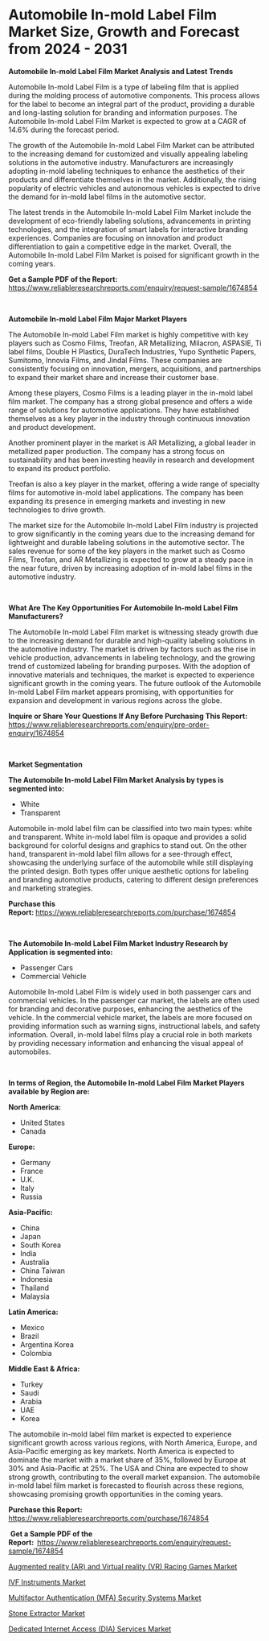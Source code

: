 <p><h1>Automobile In-mold Label Film Market Size, Growth and Forecast from 2024 - 2031</h1></p><p><strong>Automobile In-mold Label Film Market Analysis and Latest Trends</strong></p>
<p><p>Automobile In-mold Label Film is a type of labeling film that is applied during the molding process of automotive components. This process allows for the label to become an integral part of the product, providing a durable and long-lasting solution for branding and information purposes. The Automobile In-mold Label Film Market is expected to grow at a CAGR of 14.6% during the forecast period.</p><p>The growth of the Automobile In-mold Label Film Market can be attributed to the increasing demand for customized and visually appealing labeling solutions in the automotive industry. Manufacturers are increasingly adopting in-mold labeling techniques to enhance the aesthetics of their products and differentiate themselves in the market. Additionally, the rising popularity of electric vehicles and autonomous vehicles is expected to drive the demand for in-mold label films in the automotive sector.</p><p>The latest trends in the Automobile In-mold Label Film Market include the development of eco-friendly labeling solutions, advancements in printing technologies, and the integration of smart labels for interactive branding experiences. Companies are focusing on innovation and product differentiation to gain a competitive edge in the market. Overall, the Automobile In-mold Label Film Market is poised for significant growth in the coming years.</p></p>
<p><strong>Get a Sample PDF of the Report:&nbsp;</strong> <a href="https://www.reliableresearchreports.com/enquiry/request-sample/1674854">https://www.reliableresearchreports.com/enquiry/request-sample/1674854</a></p>
<p>&nbsp;</p>
<p><strong>Automobile In-mold Label Film Major Market Players</strong></p>
<p><p>The Automobile In-mold Label Film market is highly competitive with key players such as Cosmo Films, Treofan, AR Metallizing, Milacron, ASPASIE, Ti label films, Double H Plastics, DuraTech Industries, Yupo Synthetic Papers, Sumitomo, Innovia Films, and Jindal Films. These companies are consistently focusing on innovation, mergers, acquisitions, and partnerships to expand their market share and increase their customer base.</p><p>Among these players, Cosmo Films is a leading player in the in-mold label film market. The company has a strong global presence and offers a wide range of solutions for automotive applications. They have established themselves as a key player in the industry through continuous innovation and product development.</p><p>Another prominent player in the market is AR Metallizing, a global leader in metallized paper production. The company has a strong focus on sustainability and has been investing heavily in research and development to expand its product portfolio.</p><p>Treofan is also a key player in the market, offering a wide range of specialty films for automotive in-mold label applications. The company has been expanding its presence in emerging markets and investing in new technologies to drive growth.</p><p>The market size for the Automobile In-mold Label Film industry is projected to grow significantly in the coming years due to the increasing demand for lightweight and durable labeling solutions in the automotive sector. The sales revenue for some of the key players in the market such as Cosmo Films, Treofan, and AR Metallizing is expected to grow at a steady pace in the near future, driven by increasing adoption of in-mold label films in the automotive industry.</p></p>
<p>&nbsp;</p>
<p><strong>What Are The Key Opportunities For Automobile In-mold Label Film Manufacturers?</strong></p>
<p><p>The Automobile In-mold Label Film market is witnessing steady growth due to the increasing demand for durable and high-quality labeling solutions in the automotive industry. The market is driven by factors such as the rise in vehicle production, advancements in labeling technology, and the growing trend of customized labeling for branding purposes. With the adoption of innovative materials and techniques, the market is expected to experience significant growth in the coming years. The future outlook of the Automobile In-mold Label Film market appears promising, with opportunities for expansion and development in various regions across the globe.</p></p>
<p><strong>Inquire or Share Your Questions If Any Before Purchasing This Report:</strong> <a href="https://www.reliableresearchreports.com/enquiry/pre-order-enquiry/1674854">https://www.reliableresearchreports.com/enquiry/pre-order-enquiry/1674854</a></p>
<p>&nbsp;</p>
<p><strong>Market Segmentation</strong></p>
<p><strong>The Automobile In-mold Label Film Market Analysis by types is segmented into:</strong></p>
<p><ul><li>White</li><li>Transparent</li></ul></p>
<p><p>Automobile in-mold label film can be classified into two main types: white and transparent. White in-mold label film is opaque and provides a solid background for colorful designs and graphics to stand out. On the other hand, transparent in-mold label film allows for a see-through effect, showcasing the underlying surface of the automobile while still displaying the printed design. Both types offer unique aesthetic options for labeling and branding automotive products, catering to different design preferences and marketing strategies.</p></p>
<p><strong>Purchase this Report:&nbsp;</strong><a href="https://www.reliableresearchreports.com/purchase/1674854">https://www.reliableresearchreports.com/purchase/1674854</a></p>
<p>&nbsp;</p>
<p><strong>The Automobile In-mold Label Film Market Industry Research by Application is segmented into:</strong></p>
<p><ul><li>Passenger Cars</li><li>Commercial Vehicle</li></ul></p>
<p><p>Automobile In-mold Label Film is widely used in both passenger cars and commercial vehicles. In the passenger car market, the labels are often used for branding and decorative purposes, enhancing the aesthetics of the vehicle. In the commercial vehicle market, the labels are more focused on providing information such as warning signs, instructional labels, and safety information. Overall, in-mold label films play a crucial role in both markets by providing necessary information and enhancing the visual appeal of automobiles.</p></p>
<p>&nbsp;</p>
<p><strong>In terms of Region, the Automobile In-mold Label Film Market Players available by Region are:</strong></p>
<p>
    <p> <strong> North America: </strong>
        <ul>
            <li>United States</li>
            <li>Canada</li>
        </ul>
        </p> 
    <p> <strong> Europe: </strong>
        <ul>
            <li>Germany</li>
            <li>France</li>
            <li>U.K.</li>
            <li>Italy</li>
            <li>Russia</li>
        </ul>
        </p> 
    <p> <strong> Asia-Pacific: </strong>
        <ul>
            <li>China</li>
            <li>Japan</li>
            <li>South Korea</li>
            <li>India</li>
            <li>Australia</li>
            <li>China Taiwan</li>
            <li>Indonesia</li>
            <li>Thailand</li>
            <li>Malaysia</li>
        </ul>
        </p> 
    <p> <strong> Latin America: </strong>
        <ul>
            <li>Mexico</li>
            <li>Brazil</li>
            <li>Argentina Korea</li>
            <li>Colombia</li>
        </ul>
        </p> 
    <p> <strong> Middle East & Africa: </strong>
        <ul>
            <li>Turkey</li>
            <li>Saudi</li>
            <li>Arabia</li>
            <li>UAE</li>
            <li>Korea</li>
        </ul>
    </p>
    </p>
<p><p>The automobile in-mold label film market is expected to experience significant growth across various regions, with North America, Europe, and Asia-Pacific emerging as key markets. North America is expected to dominate the market with a market share of 35%, followed by Europe at 30% and Asia-Pacific at 25%. The USA and China are expected to show strong growth, contributing to the overall market expansion. The automobile in-mold label film market is forecasted to flourish across these regions, showcasing promising growth opportunities in the coming years.</p></p>
<p><strong>Purchase this Report: </strong><a href="https://www.reliableresearchreports.com/purchase/1674854">https://www.reliableresearchreports.com/purchase/1674854</a></p>
<p>&nbsp;<strong>Get a Sample PDF of the Report:&nbsp;&nbsp;</strong><a href="https://www.reliableresearchreports.com/enquiry/request-sample/1674854">https://www.reliableresearchreports.com/enquiry/request-sample/1674854</a></p>
<p><strong></strong></p>
<p><p><a href="https://medium.com/@crystalpena2022/augmented-reality-ar-and-virtual-reality-vr-racing-games-market-analysis-its-cagr-market-db165d7cc5f7">Augmented reality (AR) and Virtual reality (VR) Racing Games Market</a></p><p><a href="https://github.com/wusalecollins540tpqoz/Market-Research-Report-List-1/blob/main/ivf-instruments-market.md">IVF Instruments Market</a></p><p><a href="https://medium.com/@susanwest38/multifactor-authentication-mfa-security-systems-market-size-market-outlook-and-market-forecast-daa0a3325f7b">Multifactor Authentication (MFA) Security Systems Market</a></p><p><a href="https://github.com/kathiaseamanalvaradovlprc2h/Market-Research-Report-List-1/blob/main/stone-extractor-market.md">Stone Extractor Market</a></p><p><a href="https://medium.com/@susanwest38/dedicated-internet-access-dia-services-market-competitive-analysis-market-trends-and-forecast-4f5c996eaae1">Dedicated Internet Access (DIA) Services Market</a></p></p>